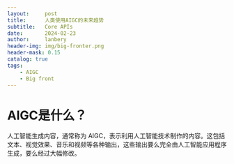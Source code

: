 ```yaml
---
layout:     post
title:      人类使用AIGC的未来趋势
subtitle:   Core APIs 
date:       2024-02-23
author:     lanbery
header-img: img/big-fronter.png
header-mask: 0.15
catalog: true
tags:
    - AIGC
    - Big front
---
```


# AIGC是什么？

人工智能生成内容，通常称为 AIGC，表示利用人工智能技术制作的内容。这包括文本、视觉效果、音乐和视频等各种输出，这些输出要么完全由人工智能应用程序生成，要么经过大幅修改。
